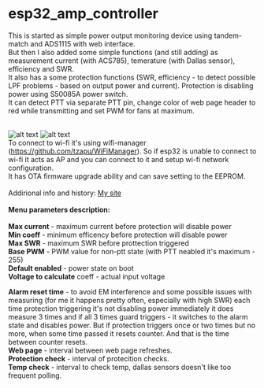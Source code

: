 # esp32_amp_controller

This is started as simple power output monitoring device using tandem-match and ADS1115 with web interface.<br />
But then I also added some simple functions (and still adding) as measurement current (with ACS785), temerature (with Dallas sensor), efficiency and SWR.<br />
It also has a some protection functions (SWR, efficiency - to detect possible LPF problems - based on output power and current). Protection is disabling power using S50085A power switch.<br />
It can detect PTT via separate PTT pin, change color of web page header to red while transmitting and set PWM for fans at maximum.
<br /><br />


![alt text](https://enthru.net/wp-content/uploads/2024/02/image-6.png)
![alt text](https://enthru.net/wp-content/uploads/2024/02/image-7.png)
<br />
To connect to wi-fi it's using wifi-manager (https://github.com/tzapu/WiFiManager). So if esp32 is unable to connect to wi-fi it acts as AP and you can connect to it and setup wi-fi network configuration.
<br />
It has OTA firmware upgrade ability and can save setting to the EEPROM.
<br /><br />
Addirional info and history: [My site](https://enthru.net/?tag=amp_controller)
<br /><br />
**Menu parameters description:**
<br />
<br />
**Max current** - maximum current before protection will disable power<br />
**Min coeff** - minimum efficency before protection will disable power<br />
**Max SWR** - maximum SWR before prottection triggered<br />
**Base PWM** - PWM value for non-ptt state (with PTT neabled it's maximum - 255)<br />
**Default enabled** - power state on boot<br />
**Voltage to calculate** coeff - actual input voltage<br />

**Alarm reset time** - to avoid EM interference and some possible issues with measuring (for me it happens pretty often, especially with high SWR) each time protection triggering it's not disabling power immediately it does measure 3 times and if all 3 times guard triggers - it switches to the alarm state and disables power. But if protection triggers once or two times but no more, when some time passed it resets counter. And that is the time between counter resets.<br />
**Web page** - interval between web page refreshes.<br />
**Protection check** - interval of protecition checks.<br />
**Temp check** - interval to check temp, dallas sensors doesn't like too frequent polling.<br />

 

